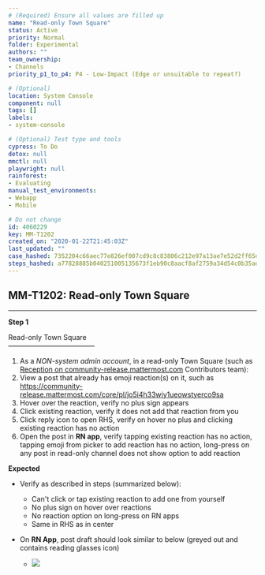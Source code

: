 ```yaml
---
# (Required) Ensure all values are filled up
name: "Read-only Town Square"
status: Active
priority: Normal
folder: Experimental
authors: ""
team_ownership: 
- Channels
priority_p1_to_p4: P4 - Low-Impact (Edge or unsuitable to repeat?)

# (Optional)
location: System Console
component: null
tags: []
labels: 
- system-console

# (Optional) Test type and tools
cypress: To Do
detox: null
mmctl: null
playwright: null
rainforest: 
- Evaluating
manual_test_environments: 
- Webapp
- Mobile

# Do not change
id: 4060229
key: MM-T1202
created_on: "2020-01-22T21:45:03Z"
last_updated: ""
case_hashed: 7352204c66aec77e826ef007cd9c8c83806c212e97a13ae7e52d2ff65ddca4217cdd010b25fdf8962c4e73b1672632c8
steps_hashed: a77828885b040251005135673f1eb90c8aacf8af2759a34d54c0b35ad16b9e37a0a80f1e95708caa100df4ade637d77a
---
```


<!-- (Auto-generated) Based on frontmatter's "key" and "name" -->

## MM-T1202: Read-only Town Square

---

**Step 1**

Read-only Town Square\
–––––––––––––––––––––––––

1. As a _NON-system admin account_, in a read-only Town Square (such as [Reception on community-release.mattermost.com](https://community-release.mattermost.com/core/channels/town-square) Contributors team):
2. View a post that already has emoji reaction(s) on it, such as <https://community-release.mattermost.com/core/pl/jo5i4h33wiy1ueowstyerco9sa>
3. Hover over the reaction, verify no plus sign appears
4. Click existing reaction, verify it does not add that reaction from you
5. Click reply icon to open RHS, verify on hover no plus and clicking existing reaction has no action
6. Open the post in **RN app**, verify tapping existing reaction has no action, tapping emoji from picker to add reaction has no action, long-press on any post in read-only channel does not show option to add reaction

**Expected**

- Verify as described in steps (summarized below):

  - Can't click or tap existing reaction to add one from yourself
  - No plus sign on hover over reactions
  - No reaction option on long-press on RN apps
  - Same in RHS as in center

- On **RN App**, post draft should look similar to below (greyed out and contains reading glasses icon)

  - ![](https://smartbear-tm4j-prod-us-west-2-attachment-rich-text.s3.us-west-2.amazonaws.com/embedded-f3277290f945470c4add5d21ef3dc7ca7b74388fc7152bfb6b99ae58c66a95a8-1600808916616-Screen+Shot+2020-09-22+at+2.07.37+PM.png)
